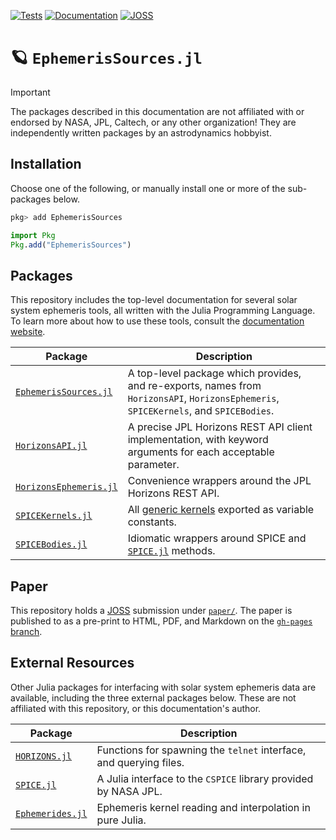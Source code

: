 [![Tests](https://github.com/JuliaAstro/EphemerisSources.jl/actions/workflows/Tests.yml/badge.svg)](https://github.com/JuliaAstro/EphemerisSources.jl/actions/workflows/Tests.yml)
[![Documentation](https://github.com/JuliaAstro/EphemerisSources.jl/actions/workflows/Documentation.yml/badge.svg)](https://juliaastro.org/EphemerisSources.jl/docs/stable)
[![JOSS](https://joss.theoj.org/papers/2ecaf389e70086ec2b560cb10f454267/status.svg)](https://joss.theoj.org/papers/2ecaf389e70086ec2b560cb10f454267)

# 🪐 `EphemerisSources.jl`

> [!IMPORTANT]
>
> The packages described in this documentation are not affiliated with or
> endorsed by NASA, JPL, Caltech, or any other organization! They are
> independently written packages by an astrodynamics hobbyist.

## Installation

Choose one of the following, or manually install one or more of the sub-packages
below.

```julia
pkg> add EphemerisSources
```

```julia
import Pkg
Pkg.add("EphemerisSources")
```

## Packages

This repository includes the top-level documentation for several solar system
ephemeris tools, all written with the Julia Programming Language. To learn
more about how to use these tools, consult the
[documentation website](https://juliaastro.org/EphemerisSources.jl).

| Package                                         | Description                                                                                                                           |
| ----------------------------------------------- | ------------------------------------------------------------------------------------------------------------------------------------- |
| [`EphemerisSources.jl`](/)   | A top-level package which provides, and re-exports, names from `HorizonsAPI`, `HorizonsEphemeris`, `SPICEKernels`, and `SPICEBodies`. |
| [`HorizonsAPI.jl`](/lib/HorizonsAPI)             | A precise JPL Horizons REST API client implementation, with keyword arguments for each acceptable parameter.                          |
| [`HorizonsEphemeris.jl`](/lib/HorizonsEphemeris) | Convenience wrappers around the JPL Horizons REST API.                                                                                |
| [`SPICEKernels.jl`](/lib/SPICEKernels)           | All [generic kernels](https://naif.jpl.nasa.gov/naif/data_generic.html) exported as variable constants.                               |
| [`SPICEBodies.jl`](/lib/SPICEBodies)             | Idiomatic wrappers around SPICE and [`SPICE.jl`](https://github.com/JuliaAstro/SPICE.jl) methods.                                     |

## Paper

This repository holds a [JOSS](https://joss.theoj.org) submission under
[`paper/`](paper/paper.md). The paper is published to as a pre-print to
HTML, PDF, and Markdown on the [`gh-pages` branch](https://juliaastro.org/EphemerisSources.jl/paper).

## External Resources

Other Julia packages for interfacing with solar system ephemeris data are
available, including the three external packages below. These are not affiliated
with this repository, or this documentation's author.

| Package                                                                       | Description                                                        |
| ----------------------------------------------------------------------------- | ------------------------------------------------------------------ |
| [`HORIZONS.jl`](https://github.com/PerezHz/Horizons.jl)                       | Functions for spawning the `telnet` interface, and querying files. |
| [`SPICE.jl`](https://github.com/JuliaAstro/SPICE.jl)                          | A Julia interface to the `CSPICE` library provided by NASA JPL.    |
| [`Ephemerides.jl`](https://github.com/JuliaSpaceMissionDesign/Ephemerides.jl) | Ephemeris kernel reading and interpolation in pure Julia.          |
